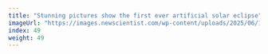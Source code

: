 ```yaml
---
title: "Stunning pictures show the first ever artificial solar eclipse"
imageUrl: "https://images.newscientist.com/wp-content/uploads/2025/06/16120404/SEI_255393257.jpg?width=788"
index: 49
weight: 49
---
```

